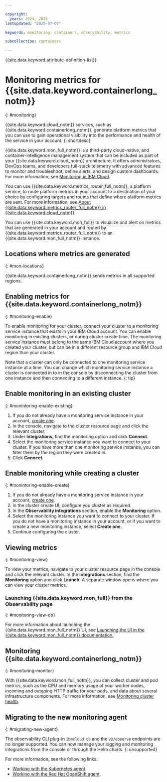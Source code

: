 ```yaml
---

copyright:
  years: 2024, 2025
lastupdated: "2025-07-07"

keywords: monitoring, containers, observability, metrics

subcollection: containers

---
```


{{site.data.keyword.attribute-definition-list}}


# Monitoring metrics for {{site.data.keyword.containerlong_notm}}
{: #monitoring}

{{site.data.keyword.cloud_notm}} services, such as {{site.data.keyword.containerlong_notm}}, generate platform metrics that you can use to gain operational visibility into the performance and health of the service in your account.
{: shortdesc}

{{site.data.keyword.mon_full_notm}} is a third-party cloud-native, and container-intelligence management system that can be included as part of your {{site.data.keyword.cloud_notm}} architecture. It offers administrators, DevOps teams, and developers full-stack telemetry with advanced features to monitor and troubleshoot, define alerts, and design custom dashboards. For more information, see [Monitoring in IBM Cloud](/docs/monitoring?topic=monitoring-about-monitor).

You can use {{site.data.keyword.metrics_router_full_notm}}, a platform service, to route platform metrics in your account to a destination of your choice by configuring targets and routes that define where platform metrics are sent. For more information, see [About {{site.data.keyword.metrics_router_full_notm}} in {{site.data.keyword.cloud_notm}}](/docs/metrics-router?topic=metrics-router-about).

You can use {{site.data.keyword.mon_full}} to visualize and alert on metrics that are generated in your account and routed by {{site.data.keyword.metrics_router_full_notm}} to an {{site.data.keyword.mon_full_notm}} instance.

## Locations where metrics are generated
{: #mon-locations}

{{site.data.keyword.containerlong_notm}} sends metrics in all supported regions.

## Enabling metrics for {{site.data.keyword.containerlong_notm}}
{: #monitoring-enable}

To enable monitoring for your cluster, connect your cluster to a monitoring service instance that exists in your IBM Cloud account. You can enable monitoring in existing clusters, or during cluster create time. The monitoring service instance must belong to the same IBM Cloud account where you created your cluster, but can be in a different resource group and IBM Cloud region than your cluster. 

Note that a cluster can only be connected to one monitoring service instance at a time. You can change which monitoring service instance a cluster is connected in to in the console by disconnecting the cluster from one instance and then connecting to a different instance. 
{: tip}

## Enable monitoring in an existing cluster
{: #monintoring-enable-existing}

1. If you do not already have a monitoring service instance in your account, [create one](/docs/monitoring?topic=monitoring-provision). 
2. In the console, navigate to the cluster resource page and click the relevant cluster. 
3. Under **Integrations**, find the monitoring option and click **Connect**. 
4. Select the monitoring service instance you want to connect to your cluster. If you have more than one monitoring service instance, you can filter them by the region they were created in. 
5. Click **Connect**. 

## Enable monitoring while creating a cluster
{: #monintoring-enable-create}

1. If you do not already have a monitoring service instance in your account, [create one](/docs/monitoring?topic=monitoring-provision). 
2. In the cluster create UI, configure you cluster as required.
3. In the **Observability integrations** section, enable the **Monitoring** option. 
4. Select the monitoring instance you want to connect to your cluster. If you do not have a monitoring instance in your account, or if you want to create a new monitoring instance, select **Create one**. 
5. Continue configuring the cluster. 

## Viewing metrics
{: #monitoring-view}

To view your metrics, navigate to your cluster resource page in the console and click the relevant cluster. In the **Integrations** section, find the **Monitoring** option and click **Launch**. A separate window opens where you can view your cluster metrics. 

### Launching {{site.data.keyword.mon_full}} from the Observability page
{: #monitoring-view-ob}

For more information about launching the {{site.data.keyword.mon_full_notm}} UI, see [Launching the UI in the {{site.data.keyword.mon_full_notm}} documentation.](/docs/monitoring?topic=monitoring-launch)

## Monitoring {{site.data.keyword.containerlong_notm}}
{: #monitoring-monitor}

With {{site.data.keyword.mon_full_notm}}, you can collect cluster and pod metrics, such as the CPU and memory usage of your worker nodes, incoming and outgoing HTTP traffic for your pods, and data about several infrastructure components. For more information, see [Monitoring cluster health](/docs/containers?topic=containers-health-monitor).


## Migrating to the new monitoring agent
{: #migrating-new-agent}

The observability CLI plug-in `ibmcloud ob` and the `v2/observe` endpoints are no longer supported. You can now manage your logging and monitoring integrations from the console or through the Helm charts.
{: unsupported}

For more information, see the following links.
- [Working with the Kubernetes agent](/docs/monitoring?topic=monitoring-kubernetes_cluster).
- [Working with the Red Hat OpenShift agent](/docs/monitoring?topic=monitoring-openshift_cluster).
